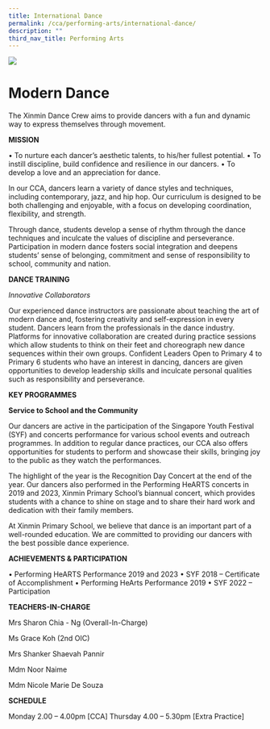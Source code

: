 ```yaml
---
title: International Dance
permalink: /cca/performing-arts/international-dance/
description: ""
third_nav_title: Performing Arts
---
```

![](/images/CCA/modern%20dance%20s.jpg)

# **Modern Dance**


The Xinmin Dance Crew aims to provide dancers with a fun and dynamic way to express themselves through movement. 

**MISSION**

•	To nurture each dancer’s aesthetic talents, to his/her fullest potential.
•	To instill discipline, build confidence and resilience in our dancers.
•	To develop a love and an appreciation for dance.

In our CCA, dancers learn a variety of dance styles and techniques, including contemporary, jazz, and hip hop. Our curriculum is designed to be both challenging and enjoyable, with a focus on developing coordination, flexibility, and strength. 

Through dance, students develop a sense of rhythm through the dance techniques and inculcate the values of discipline and perseverance. Participation in modern dance fosters social integration and deepens students’ sense of belonging, commitment and sense of responsibility to school, community and nation. 

**DANCE TRAINING**

*Innovative Collaborators*

Our experienced dance instructors are passionate about teaching the art of modern dance and, fostering creativity and self-expression in every student. Dancers learn from the professionals in the dance industry. Platforms for innovative collaboration are created during practice sessions which allow students to think on their feet and choreograph new dance sequences within their own groups.
Confident Leaders
Open to Primary 4 to Primary 6 students who have an interest in dancing, dancers are given opportunities to develop leadership skills and inculcate personal qualities such as responsibility and perseverance.

**KEY PROGRAMMES**

**Service to School and the Community**

Our dancers are active in the participation of the Singapore Youth Festival (SYF) and concerts performance for various school events and outreach programmes. In addition to regular dance practices, our CCA also offers opportunities for students to perform and showcase their skills, bringing joy to the public as they watch the performances.

The highlight of the year is the Recognition Day Concert at the end of the year. Our dancers also performed in the Performing HeARTS concerts in 2019 and 2023, Xinmin Primary School’s biannual concert, which provides students with a chance to shine on stage and to share their hard work and dedication with their family members.

At Xinmin Primary School, we believe that dance is an important part of a well-rounded education. We are committed to providing our dancers with the best possible dance experience. 

**ACHIEVEMENTS & PARTICIPATION**

•	Performing HeARTS Performance 2019 and 2023
•	SYF 2018 – Certificate of Accomplishment
•	Performing HeArts Performance 2019
•	SYF 2022 – Participation

**TEACHERS-IN-CHARGE**

Mrs Sharon Chia - Ng (Overall-In-Charge)

Ms Grace Koh (2nd OIC)

Mrs Shanker Shaevah Pannir

Mdm Noor Naime

Mdm Nicole Marie De Souza

**SCHEDULE**

Monday 2.00 – 4.00pm [CCA]
Thursday 4.00 – 5.30pm [Extra Practice]